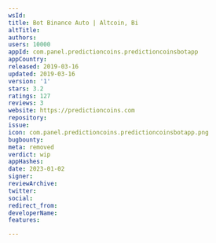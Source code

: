 ```yaml
---
wsId: 
title: Bot Binance Auto | Altcoin, Bi
altTitle: 
authors: 
users: 10000
appId: com.panel.predictioncoins.predictioncoinsbotapp
appCountry: 
released: 2019-03-16
updated: 2019-03-16
version: '1'
stars: 3.2
ratings: 127
reviews: 3
website: https://predictioncoins.com
repository: 
issue: 
icon: com.panel.predictioncoins.predictioncoinsbotapp.png
bugbounty: 
meta: removed
verdict: wip
appHashes: 
date: 2023-01-02
signer: 
reviewArchive: 
twitter: 
social: 
redirect_from: 
developerName: 
features: 

---
```


